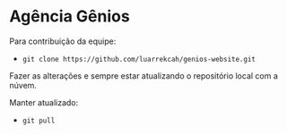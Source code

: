 # Agência Gênios 

Para contribuição da equipe:

- `git clone https://github.com/luarrekcah/genios-website.git`

Fazer as alterações e sempre estar atualizando o repositório local com a núvem.

Manter atualizado:

- `git pull`
